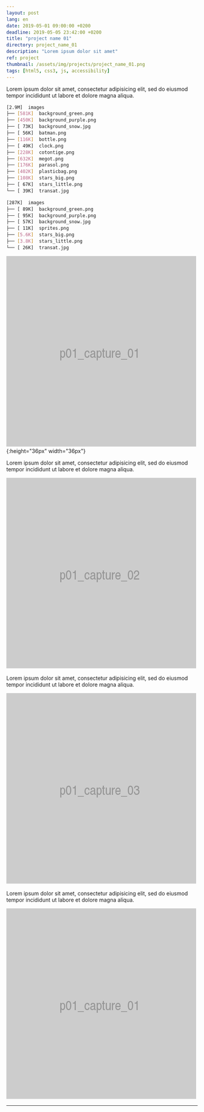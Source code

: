 ```yaml
---
layout: post
lang: en
date: 2019-05-01 09:00:00 +0200
deadline: 2019-05-05 23:42:00 +0200
title: "project name 01"
directory: project_name_01
description: "Lorem ipsum dolor sit amet"
ref: project
thumbnail: /assets/img/projects/project_name_01.png
tags: [html5, css3, js, accessibility]
---
```


Lorem ipsum dolor sit amet, consectetur adipisicing elit, sed do eiusmod tempor incididunt ut labore et dolore magna aliqua.  

```bash
[2.9M]  images
├── [581K]  background_green.png
├── [450K]  background_purple.png
├── [ 73K]  background_snow.jpg
├── [ 56K]  batman.png
├── [116K]  bottle.png
├── [ 49K]  clock.png
├── [228K]  cotontige.png
├── [632K]  megot.png
├── [176K]  parasol.png
├── [402K]  plasticbag.png
├── [108K]  stars_big.png
├── [ 67K]  stars_little.png
└── [ 39K]  transat.jpg
```

```bash
[287K]  images
├── [ 89K]  background_green.png
├── [ 95K]  background_purple.png
├── [ 57K]  background_snow.jpg
├── [ 11K]  sprites.png
├── [5.6K]  stars_big.png
├── [3.8K]  stars_little.png
└── [ 26K]  transat.jpg
```

![alt text](/assets/img/projects/project_name_01/01.png){:height="36px" width="36px"}

Lorem ipsum dolor sit amet, consectetur adipisicing elit, sed do eiusmod tempor incididunt ut labore et dolore magna aliqua.  

![alt text](/assets/img/projects/project_name_01/02.png)

Lorem ipsum dolor sit amet, consectetur adipisicing elit, sed do eiusmod tempor incididunt ut labore et dolore magna aliqua.  

![alt text](/assets/img/projects/project_name_01/03.png)

Lorem ipsum dolor sit amet, consectetur adipisicing elit, sed do eiusmod tempor incididunt ut labore et dolore magna aliqua.

![alt text](/assets/img/projects/project_name_01/01.png)

* * *
